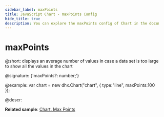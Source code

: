 ```yaml
---
sidebar_label: maxPoints
title: JavaScript Chart - maxPoints Config 
hide_title: true
description: You can explore the maxPoints config of Chart in the documentation of the DHTMLX JavaScript UI library. Browse developer guides and API reference, try out code examples and live demos, and download a free 30-day evaluation version of DHTMLX Suite 7.
---
```

 
# maxPoints

@short: displays an average number of values in case a data set is too large to show all the values in the chart

@signature: {'maxPoints?: number;'}

@example:
var chart = new dhx.Chart("chart", {
	type:"line",
	maxPoints:100
});

@descr:

**Related sample**: [Chart. Max Points](https://snippet.dhtmlx.com/6917eudu)

[comment]: # (@related: chart/configuration_properties.md#main-properties)
